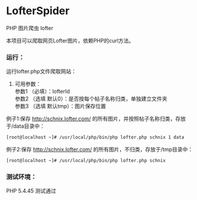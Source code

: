 # LofterSpider
PHP 图片爬虫 lofter

本项目可以爬取网页Lofter图片，依赖PHP的curl方法。

### 运行：  
运行lofter.php文件爬取网站：  
1. 可用参数：   
参数1 （必填）：lofterId   
参数2 （选填 默认0）：是否按每个帖子名称归类，单独建立文件夹   
参数3 （选填 默认tmp）：图片保存位置   

例子1:保存 http://schnix.lofter.com/ 的所有图片，并按照帖子名称归类，存放于/data目录中：
```bash
[root@localhost ~]# /usr/local/php/bin/php lofter.php schnix 1 data
```

例子2:保存 http://schnix.lofter.com/ 的所有图片，不归类，存放于/tmp目录中：
```bash
[root@localhost ~]# /usr/local/php/bin/php lofter.php schnix
```

### 测试环境：
PHP 5.4.45 测试通过
